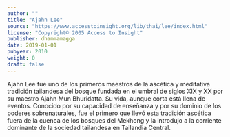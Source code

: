 ```yaml
---
author: ""
title: "Ajahn Lee"
source: "https://www.accesstoinsight.org/lib/thai/lee/index.html"
license: "Copyright© 2005 Access to Insight"
publisher: dhammamagga
date: 2019-01-01
pubyear: 2010 
weight: 0
draft: false
---
```


Ajahn Lee fue uno de los primeros maestros de la ascética y meditativa tradición tailandesa del bosque fundada en el umbral de siglos XIX y XX por su maestro Ajahn Mun Bhuridatta. Su vida, aunque corta está llena de eventos. Conocido por su capacidad de enseñanza y por su dominio de los poderes sobrenaturales, fue el primero que llevó esta tradición ascética fuera de la cuenca de los bosques del Mekhong y la introdujo a la corriente dominante de la sociedad tailandesa en Tailandia Central.